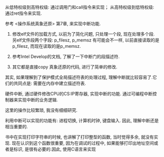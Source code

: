 从低特权级到高特权级: 通过调用门和call指令来实现；
从高特权级到低特权级: 通过ret指令来实现.


参考 <操作系统真象还原> 第7章, 来实现中断功能.

1. 修改elf文件的加载方式, 以前为了简化问题, 只处理一个段, 现在处理多个段.
   另elf文件段两个字段: p_filesz, p_memsz 有可能会不一样, 以前直接读取的是p_filesz, 而现在读取的是p_memsz.

2. 参考Intel Develop的文档, 了解了一下中断门的段描述符.

3. 其它都是直接copy 真象还原的代码, 进行了简单的修改.

其实, 如果理解到了保护模式全局描述符表的处理过程, 理解中断就比较容易了.它们的共同点是: 需要在内存中建立描述符表.

硬件中断, 通过硬件修改CPU的CS:IP寄存器, 实现中断的功能. 通过可编程中断控制器来实现中断的业务逻辑.

这里的操作比较繁琐, 我没有细细研究.

利用中断可以实现的功能有: 进程切换, 计算机时钟, 键盘输入. 因此, 理解中断还是相当重要的.

书中在实现打印字符串的时候, 也讲解了打印整型的函数, 当时觉得多余, 就没有实现. 现在认识到这个函数很重要,
因为在调试的过程中, 如果能够打印出地址空间或者是标识, 是很有必要的.因此, 使用C语言来实现